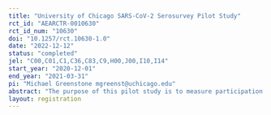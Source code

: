 ```yaml
---
title: "University of Chicago SARS-CoV-2 Serosurvey Pilot Study"
rct_id: "AEARCTR-0010630"
rct_id_num: "10630"
doi: "10.1257/rct.10630-1.0"
date: "2022-12-12"
status: "completed"
jel: "C00,C01,C1,C36,C83,C9,H00,J00,I10,I14"
start_year: "2020-12-01"
end_year: "2021-03-31"
pi: "Michael Greenstone mgreenst@uchicago.edu"
abstract: "The purpose of this pilot study is to measure participation rates--at different levels of compensation and by neighborhood (zip) characteristics--in a serosurvey aimed at measuring the population prevalence of severe acute respiratory syndrome coronavirus 2 (SARS-Cov-2) antibodies in Chicago."
layout: registration
---
```



